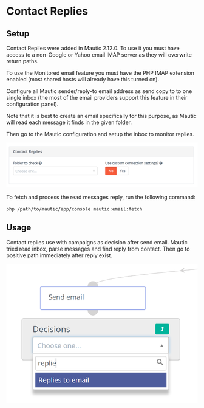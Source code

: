 # Contact Replies

## Setup
Contact Replies were added in Mautic 2.12.0. To use it you must have access to a non-Google or Yahoo email IMAP server as they will overwrite return paths.

To use the Monitored email feature you must have the PHP IMAP extension enabled (most shared hosts will already have this turned on).

Configure all Mautic sender/reply-to email address as send copy to to one single inbox (the most of the email providers  support this feature in their configuration panel).  

Note that it is best to create an email specifically for this purpose, as Mautic will read each message it finds in the given folder.

Then go to the Mautic configuration and setup the inbox to monitor replies.

![Contact Replies IMAP folder](media/contact-replies-imap-folder.png "Contact Replies IMAP folder")

To fetch and process the read messages reply, run the following command:
```
php /path/to/mautic/app/console mautic:email:fetch
```

## Usage

Contact replies use with campaigns as decision after send email. Mautic tried read inbox, parse messages and find reply from contact. Then go to positive path immediately after reply exist. 

![Contact Replies campaign decision](media/contact-replies-campaign-decision.png)

